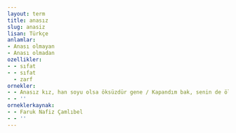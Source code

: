 ```yaml
---
layout: term
title: anasız
slug: anasiz
lisan: Türkçe
anlamlar:
- Anası olmayan
- Anası olmadan
ozellikler:
- - sıfat
- - sıfat
  - zarf
ornekler:
- - Anasız kız, han soyu olsa öksüzdür gene / Kapandım bak, senin de ölmeden cenazene
- - ''
orneklerkaynak:
- - Faruk Nafiz Çamlıbel
- - ''
---
```

